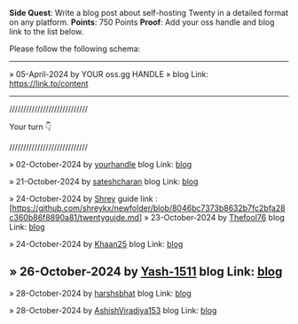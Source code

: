 **Side Quest**: Write a blog post about self-hosting Twenty in a detailed format on any platform.
**Points**: 750 Points
**Proof**: Add your oss handle and blog link to the list below.

Please follow the following schema:

---

» 05-April-2024 by YOUR oss.gg HANDLE » blog Link: https://link.to/content

---

////////////////////////////

Your turn 👇

////////////////////////////

» 02-October-2024 by [yourhandle](https://oss.gg/yourhandle) blog Link: [blog](https://twenty.com/)

» 21-October-2024 by [sateshcharan](https://oss.gg/sateshcharan) blog Link: [blog](https://dev.to/sateshcharan/streamlined-self-hosting-with-twenty-crm-1-click-docker-compose-setup-188o)

» 24-October-2024 by [Shrey](https://oss.gg/shreykx) guide link : [https://github.com/shreykx/newfolder/blob/8046bc7373b8632b7fc2bfa28c360b86f8890a81/twentyguide.md]
» 23-October-2024 by [Thefool76](https://oss.gg/thefool76) blog Link: [blog](https://k5lo7h.hashnode.dev/a-detailed-guide-to-self-host-twenty-crm-on-you-local-server)

» 24-October-2024 by [Khaan25](https://oss.gg/Khaan25) blog Link: [blog](https://medium.com/@ziaurzai/detailed-guide-on-self-hosting-twenty-crm-on-your-server-troubleshooting-and-best-practices-1f2ca15cd6eb)

» 26-October-2024 by [Yash-1511](https://oss.gg/Yash-1511) blog Link: [blog](https://medium.com/@yashp3020/a-comprehensive-guide-to-self-hosting-twenty-crm-with-docker-compose-40ea3fb4afdc)
---

» 28-October-2024 by [harshsbhat](https://oss.gg/harshsbhat) blog Link: [blog](https://www.harshbhat.me/blog/twenty-self-host)

» 28-October-2024 by [AshishViradiya153](https://oss.gg/AshishViradiya153) blog Link: [blog](https://medium.com/@ashishviradiya153/comprehensive-guide-to-self-hosting-twenty-crm-26e7fa36c846)